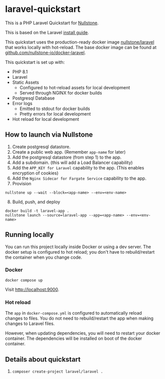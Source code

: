 # laravel-quickstart

This is a PHP Laravel Quickstart for [Nullstone](https://nullstone.io).

This is based on the Laravel [install guide](https://laravel.com/docs/8.x/installation).

This quickstart uses the production-ready docker image [nullstone/laravel](https://hub.docker.com/r/nullstone/laravel) that works locally with hot-reload.
The base docker image can be found at [github.com/nullstone-io/docker-laravel](https://github.com/nullstone-io/docker-laravel).

This quickstart is set up with:

- PHP 8.1
- Laravel
- Static Assets
    - Configured to hot-reload assets for local development
    - Served through NGINX for docker builds
- Postgresql Database
- Error logs
    - Emitted to stdout for docker builds
    - Pretty errors for local development
- Hot reload for local development

## How to launch via Nullstone

1. Create postgresql datastore.
2. Create a public web app. (Remember `app-name` for later)
3. Add the postgresql datastore (from step 1) to the app.
4. Add a subdomain. (this will add a Load Balancer capability)
5. Add the `APP_KEY for Laravel` capability to the app. (This enables encryption of cookies)
6. Add the `Nginx Sidecar for Fargate Service` capability to the app.
7. Provision
  ```shell
  nullstone up --wait --block=<app-name> --env=<env-name>
  ```
8. Build, push, and deploy
  ```shell
  docker build -t laravel-app .
  nullstone launch --source=laravel-app --app=<app-name> --env=<env-name>
  ```

## Running locally

You can run this project locally inside Docker or using a dev server.
The docker setup is configured to hot reload; you don't have to rebuild/restart the container when you change code.

### Docker

```shell
docker compose up
```

Visit [http://localhost:9000](http://localhost:9000).

### Hot reload

The `app` in `docker-compose.yml` is configured to automatically reload changes to files.
You do not need to rebuild/restart the app when making changes to Laravel files.

However, when updating dependencies, you will need to restart your docker container.
The dependencies will be installed on boot of the docker container.

## Details about quickstart

1. `composer create-project laravel/laravel .`
